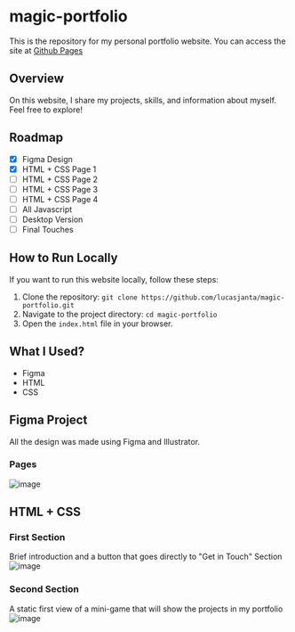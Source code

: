 # magic-portfolio
This is the repository for my personal portfolio website. You can access the site at [Github Pages](https://lucasjanta.github.io/magic-portfolio/)

## Overview
On this website, I share my projects, skills, and information about myself. Feel free to explore!

## Roadmap
- [x] Figma Design
- [x] HTML + CSS Page 1
- [ ] HTML + CSS Page 2
- [ ] HTML + CSS Page 3
- [ ] HTML + CSS Page 4
- [ ] All Javascript
- [ ] Desktop Version
- [ ] Final Touches

## How to Run Locally

If you want to run this website locally, follow these steps:

1. Clone the repository: `git clone https://github.com/lucasjanta/magic-portfolio.git`
2. Navigate to the project directory: `cd magic-portfolio`
3. Open the `index.html` file in your browser.

## What I Used?
- Figma
- HTML
- CSS

## Figma Project 
All the design was made using Figma and Illustrator.
### Pages
![image](https://github.com/lucasjanta/magic-portfolio/assets/6317729/4d40331f-2526-480e-9bf3-1b55ed0782eb)

## HTML + CSS
### First Section
Brief introduction and a button that goes directly to "Get in Touch" Section
<br/>
![image](https://github.com/lucasjanta/magic-portfolio/assets/6317729/6aa3d25c-5090-4b82-acae-4578cb77f16a)

### Second Section
A static first view of a mini-game that will show the projects in my portfolio
<br/>
![image](https://github.com/lucasjanta/magic-portfolio/assets/6317729/f395c3b2-2d4a-4047-9157-86ca75f70448)


